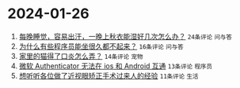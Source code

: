 # 2024-01-26

1. [每晚睡觉，容易出汗，一晚上秋衣能湿好几次怎么办？](https://www.v2ex.com/t/1011636) `24条评论` `问与答`
1. [为什么有些程序员能坐很久都不起来？](https://www.v2ex.com/t/1011641) `16条评论` `问与答`
1. [家里的猫得了口炎怎么弄？](https://www.v2ex.com/t/1011633) `14条评论` `宠物`
1. [微软 Authenticator 无法在 ios 和 Android 互通](https://www.v2ex.com/t/1011631) `13条评论` `程序员`
1. [想听听各位做了近视眼矫正手术过来人的经验](https://www.v2ex.com/t/1011642) `11条评论` `生活`
